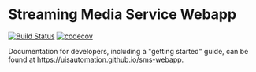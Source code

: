# Streaming Media Service Webapp

[![Build
Status](https://travis-ci.org/abrahammartin/sms-webapp.svg?branch=master)](https://travis-ci.org/abrahammartin/sms-webapp)
[![codecov](https://codecov.io/gh/abrahammartin/sms-webapp/branch/master/graph/badge.svg)](https://codecov.io/gh/abrahammartin/sms-webapp)

Documentation for developers, including a "getting started" guide, can be found
at https://uisautomation.github.io/sms-webapp.
